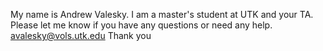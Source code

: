 My name is Andrew Valesky. I am a master's student at UTK and your TA. Please let me know if you have any questions or need any help. 
avalesky@vols.utk.edu
Thank you
